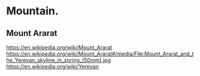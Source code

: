# Mountain.
## Mount Ararat
https://en.wikipedia.org/wiki/Mount_Ararat https://en.wikipedia.org/wiki/Mount_Ararat#/media/File:Mount_Ararat_and_the_Yerevan_skyline_in_spring_(50mm).jpg
https://en.wikipedia.org/wiki/Yerevan
